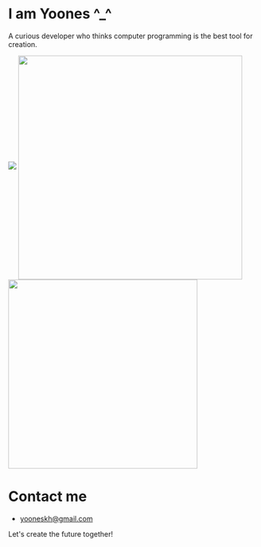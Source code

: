 # I am Yoones ^_^
A curious developer who thinks computer programming is the best tool for creation.

<img src="https://arepo.khoshghadam.com/api/b/JR9Iyjy0wDqKW_b_Rbs3J" />

<a href="https://github.com/yooneskh">
  <img align="center" src="https://github-readme-stats.vercel.app/api?username=yooneskh&show_icons=true&count_private=true" style="width: 450px; max-width: 100%;" />
</a>
<a href="https://github.com/yooneskh">
  <img align="center" src="https://github-readme-stats.vercel.app/api/top-langs/?username=yooneskh&hide=java&langs_count=6&layout=compact" style="width: 380px; max-width: 100%;" />
</a>

# Contact me
- [yooneskh@gmail.com](mailto:yooneskh@gmail.com)

Let's create the future together!
